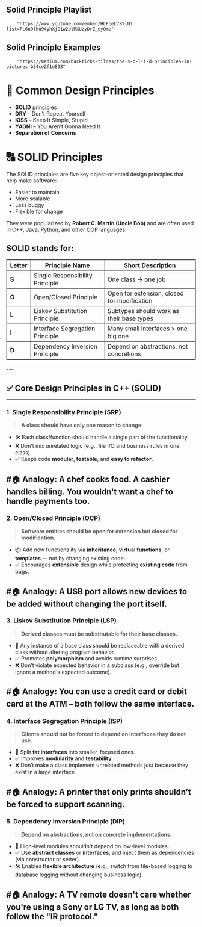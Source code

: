 <!DOCTYPE html>
<html>
<head>
    
</head>
<body>

<h2>Solid Principle Playlist</h2>

        "https://www.youtube.com/embed/HLFbeC78YlU?list=PL6n9fhu94yhXjG1w2blMXUzyDrZ_eyOme"

</body>
</html>

<head>
    
</head>
<body>

<h2>Solid Principle Examples</h2>

        "https://medium.com/backticks-tildes/the-s-o-l-i-d-principles-in-pictures-b34ce2f1e898"

</body>
</html>

<!DOCTYPE html>
<html>
<head>

</head>
<body>
  <h1>🧠 Common Design Principles</h1>
  <ul>
    <li><strong>SOLID</strong> principles</li>
    <li><strong>DRY</strong> – Don’t Repeat Yourself</li>
    <li><strong>KISS</strong> – Keep It Simple, Stupid</li>
    <li><strong>YAGNI</strong> – You Aren’t Gonna Need It</li>
    <li><strong>Separation of Concerns</strong></li>
  </ul>
</body>
</html>


<!DOCTYPE html>
<html>
<head>

</head>
<body>
  <h1>🔠 SOLID Principles</h1>

  <p>The SOLID principles are five key object-oriented design principles that help make software:</p>
  <ul>
    <li>Easier to maintain</li>
    <li>More scalable</li>
    <li>Less buggy</li>
    <li>Flexible for change</li>
  </ul>

  <p>They were popularized by <strong>Robert C. Martin (Uncle Bob)</strong> and are often used in C++, Java, Python, and other OOP languages.</p>

  <h2>SOLID stands for:</h2>
  <table border="1" cellpadding="5" cellspacing="0">
    <thead>
      <tr>
        <th>Letter</th>
        <th>Principle Name</th>
        <th>Short Description</th>
      </tr>
    </thead>
    <tbody>
      <tr>
        <td><strong>S</strong></td>
        <td>Single Responsibility Principle</td>
        <td>One class → one job</td>
      </tr>
      <tr>
        <td><strong>O</strong></td>
        <td>Open/Closed Principle</td>
        <td>Open for extension, closed for modification</td>
      </tr>
      <tr>
        <td><strong>L</strong></td>
        <td>Liskov Substitution Principle</td>
        <td>Subtypes should work as their base types</td>
      </tr>
      <tr>
        <td><strong>I</strong></td>
        <td>Interface Segregation Principle</td>
        <td>Many small interfaces &gt; one big one</td>
      </tr>
      <tr>
        <td><strong>D</strong></td>
        <td>Dependency Inversion Principle</td>
        <td>Depend on abstractions, not concretions</td>
      </tr>
    </tbody>
  </table>
  </body>
</html>
---

## ✅ Core Design Principles in C++ (SOLID)

---

### **1. Single Responsibility Principle (SRP)**

> **A class should have only one reason to change.**

* 🛠️ Each class/function should handle a single part of the functionality.
* ❌ Don't mix unrelated logic (e.g., file I/O and business rules in one class).
* ✅ Keeps code **modular**, **testable**, and **easy to refactor**.

#🏠 Analogy:
A chef cooks food. A cashier handles billing. You wouldn't want a chef to handle payments too.
---

### **2. Open/Closed Principle (OCP)**

> **Software entities should be open for extension but closed for modification.**

* 📦 Add new functionality via **inheritance**, **virtual functions**, or **templates** — not by changing existing code.
* ✅ Encourages **extensible** design while protecting **existing code** from bugs.

#🏠 Analogy:
A USB port allows new devices to be added without changing the port itself.
---

### **3. Liskov Substitution Principle (LSP)**

> **Derived classes must be substitutable for their base classes.**

* 🧠 Any instance of a base class should be replaceable with a derived class without altering program behavior.
* ✅ Promotes **polymorphism** and avoids runtime surprises.
* ❌ Don't violate expected behavior in a subclass (e.g., override but ignore a method's expected outcome).

#🏠 Analogy:
You can use a credit card or debit card at the ATM – both follow the same interface.
---

### **4. Interface Segregation Principle (ISP)**

> **Clients should not be forced to depend on interfaces they do not use.**

* 🧩 Split **fat interfaces** into smaller, focused ones.
* ✅ Improves **modularity** and **testability**.
* ❌ Don’t make a class implement unrelated methods just because they exist in a large interface.

#🏠 Analogy:
A printer that only prints shouldn’t be forced to support scanning.
---

### **5. Dependency Inversion Principle (DIP)**

> **Depend on abstractions, not on concrete implementations.**

* 🎯 High-level modules shouldn't depend on low-level modules.
* ✅ Use **abstract classes** or **interfaces**, and inject them as dependencies (via constructor or setter).
* 🛠️ Enables **flexible architecture** (e.g., switch from file-based logging to database logging without changing business logic).

#🏠 Analogy:
A TV remote doesn't care whether you're using a Sony or LG TV, as long as both follow the "IR protocol."
---



